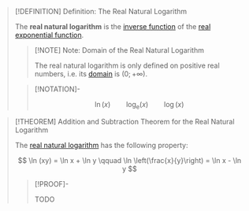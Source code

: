 >[!DEFINITION] Definition: The Real Natural Logarithm
>
>The **real natural logarithm** is the [inverse function](../../../../Functions/Types%20of%20Functions/Inverse%20Function.md) of the [real exponential function](Real%20Exponential%20Function.md).
>
>>[!NOTE] Note: Domain of the Real Natural Logarithm
>>
>>The real natural logarithm is only defined on positive real numbers, i.e. its [domain](../../../../Functions/Function.md) is $(0;+\infty)$.
>>
>
>>[!NOTATION]-
>>
>>$$
>>\ln(x) \qquad \log_\mathrm{e}(x) \qquad \log(x)
>>$$
>>
>

>[!THEOREM] Addition and Subtraction Theorem for the Real Natural Logarithm
>
>The [real natural logarithm](Real%20Natural%20Logarithm.md) has the following property:
>
>$$
>\ln (xy) = \ln x + \ln y \qquad \ln \left(\frac{x}{y}\right) = \ln x - \ln y
>$$
>
>>[!PROOF]-
>>
>>TODO
>>
>